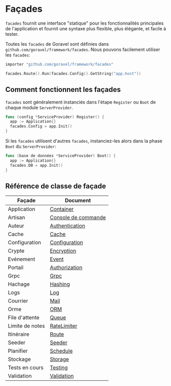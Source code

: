 # Façades

`facades` fournit une interface "statique" pour les fonctionnalités principales de l'application et fournit une syntaxe plus flexible, plus
élégante, et facile à tester.

Toutes les `facades` de Goravel sont définies dans `github.com/goravel/framework/facades`. Nous pouvons facilement utiliser les `facades`:

```go
importer "github.com/goravel/framework/facades"

facades.Route().Run(facades.Config().GetString("app.host"))
```

## Comment fonctionnent les façades

`facades` sont généralement instanciés dans l'étape `Register` ou `Boot` de chaque module `ServerProvider`.

```go
func (config *ServiceProvider) Register() {
  app := Application{}
  facades.Config = app.Init()
}
```

Si les `facades` utilisent d'autres `facades`, instanciez-les alors dans la phase `Boot` du `ServerProvider`:

```go
func (base de données *ServiceProvider) Boot() {
  app := Application{}
  facades.DB = app.Init()
}
```

## Référence de classe de façade

| Façade          | Document                                     |
| --------------- | -------------------------------------------- |
| Application     | [Container](../foundation/container)         |
| Artisan         | [Console de commande](../advanced/artisan)   |
| Auteur          | [Authentication](../security/authentication) |
| Cache           | [Cache](../advanced/cache)                   |
| Configuration   | [Configuration](../quickstart/configuration) |
| Crypte          | [Encryption](../security/encryption)         |
| Evénement       | [Event](../advanced/events)                  |
| Portail         | [Authorization](../security/authorization)   |
| Grpc            | [Grpc](../basic/grpc)                        |
| Hachage         | [Hashing](../security/hashing)               |
| Logs            | [Log](../basic/logging)                      |
| Courrier        | [Mail](../advanced/mail)                     |
| Orme            | [ORM](../orm/quickstart)                     |
| File d'attente  | [Queue](../advanced/queues)                  |
| Limite de notes | [RateLimiter](../basic/routing)              |
| Itinéraire      | [Route](../basic/routing)                    |
| Seeder          | [Seeder](../orm/seeding)                     |
| Planifier       | [Schedule](../advanced/schedule)             |
| Stockage        | [Storage](../advanced/schedule)              |
| Tests en cours  | [Testing](../testing/quickstart)             |
| Validation      | [Validation](../advanced/schedule)           |
